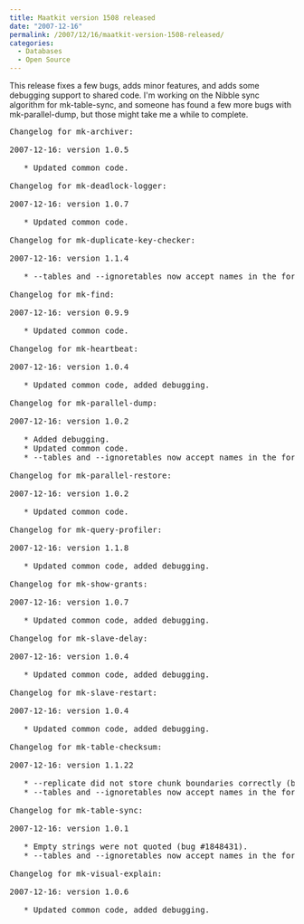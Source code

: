 ```yaml
---
title: Maatkit version 1508 released
date: "2007-12-16"
permalink: /2007/12/16/maatkit-version-1508-released/
categories:
  - Databases
  - Open Source
---
```


This release fixes a few bugs, adds minor features, and adds some debugging support to shared code. I'm working on the Nibble sync algorithm for mk-table-sync, and someone has found a few more bugs with mk-parallel-dump, but those might take me a while to complete.

<pre>Changelog for mk-archiver:

2007-12-16: version 1.0.5

   * Updated common code.

Changelog for mk-deadlock-logger:

2007-12-16: version 1.0.7

   * Updated common code.

Changelog for mk-duplicate-key-checker:

2007-12-16: version 1.1.4

   * --tables and --ignoretables now accept names in the form db.tbl.

Changelog for mk-find:

2007-12-16: version 0.9.9

   * Updated common code.

Changelog for mk-heartbeat:

2007-12-16: version 1.0.4

   * Updated common code, added debugging.

Changelog for mk-parallel-dump:

2007-12-16: version 1.0.2

   * Added debugging.
   * Updated common code.
   * --tables and --ignoretables now accept names in the form db.tbl.

Changelog for mk-parallel-restore:

2007-12-16: version 1.0.2

   * Updated common code.

Changelog for mk-query-profiler:

2007-12-16: version 1.1.8

   * Updated common code, added debugging.

Changelog for mk-show-grants:

2007-12-16: version 1.0.7

   * Updated common code, added debugging.

Changelog for mk-slave-delay:

2007-12-16: version 1.0.4

   * Updated common code, added debugging.

Changelog for mk-slave-restart:

2007-12-16: version 1.0.4

   * Updated common code, added debugging.

Changelog for mk-table-checksum:

2007-12-16: version 1.1.22

   * --replicate did not store chunk boundaries correctly (bug #1850243).
   * --tables and --ignoretables now accept names in the form db.tbl.

Changelog for mk-table-sync:

2007-12-16: version 1.0.1

   * Empty strings were not quoted (bug #1848431).
   * --tables and --ignoretables now accept names in the form db.tbl.

Changelog for mk-visual-explain:

2007-12-16: version 1.0.6

   * Updated common code, added debugging.</pre>
